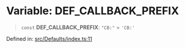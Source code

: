 # Variable: DEF\_CALLBACK\_PREFIX

> `const` **DEF\_CALLBACK\_PREFIX**: `"CB:"` = `'CB:'`

Defined in: [src/Defaults/index.ts:11](https://github.com/Fokusdotid/Baileys/blob/deec6cc75a88a82eaeedf16b76aa9218b2c772e3/src/Defaults/index.ts#L11)
